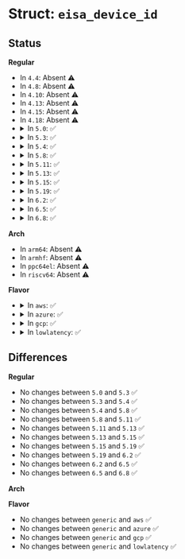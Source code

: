 # Struct: <code>eisa_device_id</code>

## Status
<b>Regular</b>
<ul>
<li>
In <code>4.4</code>: Absent ⚠️
</li>
<li>
In <code>4.8</code>: Absent ⚠️
</li>
<li>
In <code>4.10</code>: Absent ⚠️
</li>
<li>
In <code>4.13</code>: Absent ⚠️
</li>
<li>
In <code>4.15</code>: Absent ⚠️
</li>
<li>
In <code>4.18</code>: Absent ⚠️
</li>
<li>
<details>
<summary>In <code>5.0</code>: ✅</summary>

```c
struct eisa_device_id {
    char sig[8];
    kernel_ulong_t driver_data;
};
```
</details>
</li>
<li>
<details>
<summary>In <code>5.3</code>: ✅</summary>

```c
struct eisa_device_id {
    char sig[8];
    kernel_ulong_t driver_data;
};
```
</details>
</li>
<li>
<details>
<summary>In <code>5.4</code>: ✅</summary>

```c
struct eisa_device_id {
    char sig[8];
    kernel_ulong_t driver_data;
};
```
</details>
</li>
<li>
<details>
<summary>In <code>5.8</code>: ✅</summary>

```c
struct eisa_device_id {
    char sig[8];
    kernel_ulong_t driver_data;
};
```
</details>
</li>
<li>
<details>
<summary>In <code>5.11</code>: ✅</summary>

```c
struct eisa_device_id {
    char sig[8];
    kernel_ulong_t driver_data;
};
```
</details>
</li>
<li>
<details>
<summary>In <code>5.13</code>: ✅</summary>

```c
struct eisa_device_id {
    char sig[8];
    kernel_ulong_t driver_data;
};
```
</details>
</li>
<li>
<details>
<summary>In <code>5.15</code>: ✅</summary>

```c
struct eisa_device_id {
    char sig[8];
    kernel_ulong_t driver_data;
};
```
</details>
</li>
<li>
<details>
<summary>In <code>5.19</code>: ✅</summary>

```c
struct eisa_device_id {
    char sig[8];
    kernel_ulong_t driver_data;
};
```
</details>
</li>
<li>
<details>
<summary>In <code>6.2</code>: ✅</summary>

```c
struct eisa_device_id {
    char sig[8];
    kernel_ulong_t driver_data;
};
```
</details>
</li>
<li>
<details>
<summary>In <code>6.5</code>: ✅</summary>

```c
struct eisa_device_id {
    char sig[8];
    kernel_ulong_t driver_data;
};
```
</details>
</li>
<li>
<details>
<summary>In <code>6.8</code>: ✅</summary>

```c
struct eisa_device_id {
    char sig[8];
    kernel_ulong_t driver_data;
};
```
</details>
</li>
</ul>
<b>Arch</b>
<ul>
<li>
In <code>arm64</code>: Absent ⚠️
</li>
<li>
In <code>armhf</code>: Absent ⚠️
</li>
<li>
In <code>ppc64el</code>: Absent ⚠️
</li>
<li>
In <code>riscv64</code>: Absent ⚠️
</li>
</ul>
<b>Flavor</b>
<ul>
<li>
<details>
<summary>In <code>aws</code>: ✅</summary>

```c
struct eisa_device_id {
    char sig[8];
    kernel_ulong_t driver_data;
};
```
</details>
</li>
<li>
<details>
<summary>In <code>azure</code>: ✅</summary>

```c
struct eisa_device_id {
    char sig[8];
    kernel_ulong_t driver_data;
};
```
</details>
</li>
<li>
<details>
<summary>In <code>gcp</code>: ✅</summary>

```c
struct eisa_device_id {
    char sig[8];
    kernel_ulong_t driver_data;
};
```
</details>
</li>
<li>
<details>
<summary>In <code>lowlatency</code>: ✅</summary>

```c
struct eisa_device_id {
    char sig[8];
    kernel_ulong_t driver_data;
};
```
</details>
</li>
</ul>

## Differences
<b>Regular</b>
<ul>
<li>
No changes between <code>5.0</code> and <code>5.3</code> ✅
</li>
<li>
No changes between <code>5.3</code> and <code>5.4</code> ✅
</li>
<li>
No changes between <code>5.4</code> and <code>5.8</code> ✅
</li>
<li>
No changes between <code>5.8</code> and <code>5.11</code> ✅
</li>
<li>
No changes between <code>5.11</code> and <code>5.13</code> ✅
</li>
<li>
No changes between <code>5.13</code> and <code>5.15</code> ✅
</li>
<li>
No changes between <code>5.15</code> and <code>5.19</code> ✅
</li>
<li>
No changes between <code>5.19</code> and <code>6.2</code> ✅
</li>
<li>
No changes between <code>6.2</code> and <code>6.5</code> ✅
</li>
<li>
No changes between <code>6.5</code> and <code>6.8</code> ✅
</li>
</ul>
<b>Arch</b>
<ul>
</ul>
<b>Flavor</b>
<ul>
<li>
No changes between <code>generic</code> and <code>aws</code> ✅
</li>
<li>
No changes between <code>generic</code> and <code>azure</code> ✅
</li>
<li>
No changes between <code>generic</code> and <code>gcp</code> ✅
</li>
<li>
No changes between <code>generic</code> and <code>lowlatency</code> ✅
</li>
</ul>
